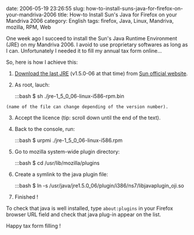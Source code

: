 date: 2006-05-19 23:26:55
slug: how-to-install-suns-java-for-firefox-on-your-mandriva-2006
title: How-to Install Sun's Java for Firefox on your Mandriva 2006
category: English
tags: firefox, Java, Linux, Mandriva, mozilla, RPM, Web

One week ago I succeed to install the Sun's Java Runtime Environment (JRE) on my Mandriva 2006. I avoid to use proprietary softwares as long as I can. Unfortunately I needed it to fill my annual tax form online...

So, here is how I achieve this:

  1. [Download the last JRE](http://jdl.sun.com/webapps/download/AutoDL?BundleId=10335) (v1.5.0-06 at that time) from [Sun official website](http://java.com/download).

  2. As root, lauch:

        :::bash
        $ sh ./jre-1_5_0_06-linux-i586-rpm.bin

    (name of the file can change depending of the version number).

  3. Accept the licence (tip: scroll down until the end of the text).

  4. Back to the console, run:

        :::bash
        $ urpmi ./jre-1_5_0_06-linux-i586.rpm

  5. Go to mozilla system-wide plugin directory:

        :::bash
        $ cd /usr/lib/mozilla/plugins

  6. Create a symlink to the java plugin file:

        :::bash
        $ ln -s /usr/java/jre1.5.0_06/plugin/i386/ns7/libjavaplugin_oji.so

  7. Finished !

To check that java is well installed, type `about:plugins` in your Firefox browser URL field and check that java plug-in appear on the list.

Happy tax form filling !
